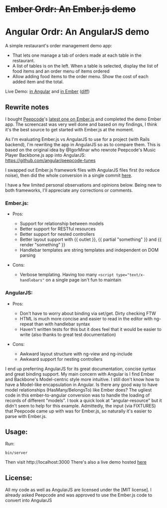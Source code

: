 # ~~Ember Ordr: An Ember.js demo~~
# Angular Ordr: An AngularJS demo

A simple restaurant's order management demo app:

- That lets one manage a tab of orders made at each table in the restaurant.
- A list of tables is on the left. When a table is selected, display the list of food items and an order menu of items ordered
- Allow adding food items to the order menu. Show the cost of each added item and the total.

Live Demo: [in Angular](https://dl.dropbox.com/u/229718/angular-ordr/index.html) and [in Ember](https://dl.dropbox.com/u/229718/ember-ordr/index.html) ([diff](https://github.com/harleyttd/angular-ordr/commit/0b93f678776867b8e7a1e97c8050ea66113f3ede))


## Rewrite notes

I bought [Peepcode](http://www.peepcode.com)'s [latest one on Ember.js](https://peepcode.com/products/emberjs) and completed the demo Ember app. The screencast was very well done and based on my findings, I think it's the best source to get started with Ember.js at the moment.

As I'm evaluating Ember.js vs AngularJS to use for a project (with Rails backend), I'm rewriting the app in AngularJS so as to compare them. This is based on the original idea by @IgorMinar who rewrote Peepcode's Music Player Backbone.js app into AngularJS: https://github.com/angular/peepcode-tunes

I swapped out Ember.js framework files with AngularJS files first (to reduce noise), then did the whole conversion in a single commit [here](https://github.com/harleyttd/angular-ordr/commit/0b93f678776867b8e7a1e97c8050ea66113f3ede).

I have a few limited personal observations and opinions below. Being new to both frameworks, I'll appreciate any corrections or comments.

### Ember.js:

- Pros:
	- Support for relationship between models
	- Better support for RESTful resources
	- Better support for nested controllers
	- Better layout support  with {{ outlet }}, {{ partial "something" }} and {{ render "something" }}
	- Handlebar templates are string templates and independent on DOM parsing

- Cons:
	- Verbose templating. Having too many `<script type="text/x-handlebars"` on a single page isn't fun to maintain

### AngularJS:

- Pros:
	- Don't have to worry about binding via set/get. Dirty checking FTW
	- HTML is much more concise and easier to read in the editor with ng-repeat than with handlebar syntax
	- Haven't written tests for this but it does feel that it would be easier to write (also thanks to great test documentation)

- Cons:
	- Awkward layout structure with ng-view and ng-include
	- Awkward support for nesting controllers


I end up preferring AngularJS for its great documentation, concise syntax and great binding support. My main concern with Angular is I find Ember and Backbone's Model-centric style more intuitive. I still don't know how to have a Model-like encapsulation in Angular. Is there any good way to have model relationships (HasMany/BelongsTo) like Ember does? The ugliest code in this ember-to-angular conversion was to handle the loading of records of different "models". I took a quick look at "angular-resource" but it didn't seem to help for this example. Admittedly, the input (via FIXTURES) that Peepcode came up with was for Ember.js, so naturally it's easier to parse with Ember.js.


## Usage:

Run:
	
	bin/server

Then visit http://localhost:3000
There's also a live demo hosted [here](https://dl.dropbox.com/u/229718/angular-ordr/index.html)


## License:

All my code as well as AngularJS are licensed under the [MIT license].
I already asked Peepcode and was approved to use the Ember.js code to convert into AngularJS
